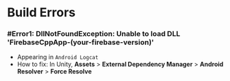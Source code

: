 # Build Errors

### #Error1: DllNotFoundException: Unable to load DLL 'FirebaseCppApp-(your-firebase-version)'

- Appearing in `Android Logcat`
- How to fix: In Unity, **Assets** > **External Dependency Manager** > **Android Resolver** > **Force Resolve**
